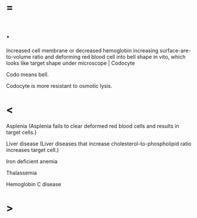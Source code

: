 # =

# .

Increased cell membrane or decreased hemoglobin increasing surface-are-to-volume ratio and deforming red blood cell into bell shape in vito, which looks like target shape under microscope | Codocyte

Codo means bell.

Codocyte is more resistant to osmotic lysis.

# <

Asplenia (Asplenia fails to clear deformed red blood cells and results in target cells.)

Liver disease (Liver diseases that increase cholesterol-to-phospholipid ratio increases target cell.)

Iron deficient anemia

Thalassemia

Hemoglobin C disease

# >
